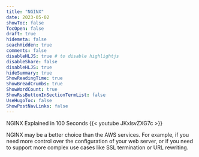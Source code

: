 ```yaml
---
title: "NGINX"
date: 2023-05-02
showToc: false
TocOpen: false
draft: true
hidemeta: false
seachHidden: true
comments: false
disableHLJS: true # to disable highlightjs
disableShare: false
disableHLJS: true
hideSummary: true
ShowReadingTime: true
ShowBreadCrumbs: true
ShowWordCount: true
ShowRssButtonInSectionTermList: false
UseHugoToc: false
ShowPostNavLinks: false
---
```






NGINX Explained in 100 Seconds
{{< youtube JKxlsvZXG7c >}}

NGINX may be a better choice than the AWS services. For example, if you need more control over the configuration of your web server, or if you need to support more complex use cases like SSL termination or URL rewriting.
